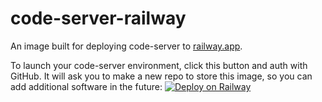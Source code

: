 # code-server-railway

An image built for deploying code-server to [railway.app](https://railway.app).

To launch your code-server environment, click this button and auth with GitHub. It will ask you to make a new repo to store this image, so you can add additional software in the future:
[![Deploy on Railway](https://railway.app/button.svg)](https://railway.app/new?template=https%3A%2F%2Fgithub.com%2Fbpmct%2Fcode-server-railway&envs=PASSWORD%2CGIT_REPO&PASSWORDDesc=Your+password+to+log+in+to+code-server+with&GIT_REPODesc=A+git+repo+to+clone+and+open+in+code-server+%28ex.+https%3A%2F%2Fgithub.com%2Fcdr%2Fdocs.git%29)
